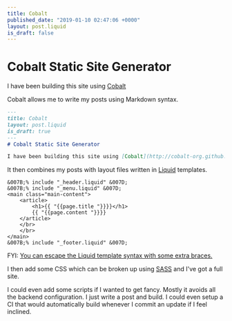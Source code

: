 ```yaml
---
title: Cobalt
published_date: "2019-01-10 02:47:06 +0000"
layout: post.liquid
is_draft: false
---
```

# Cobalt Static Site Generator

I have been building this site using [Cobalt](http://cobalt-org.github.io)

Cobalt allows me to write my posts using Markdown syntax.

```markdown
---
title: Cobalt
layout: post.liquid
is_draft: true
---
# Cobalt Static Site Generator

I have been building this site using [Cobalt](http://cobalt-org.github.io)

```

It then combines my posts with layout files written in [Liquid](https://shopify.github.io/liquid/) templates.

```
&007B;% include "_header.liquid" &007D;
&007B;% include "_menu.liquid" &007D;
<main class="main-content">
    <article>
        <h1>{{ "{{page.title "}}}}</h1>
        {{ "{{page.content "}}}}
    </article>
    </br>
    </br>
</main>
&007B;% include "_footer.liquid" &007D;

```
FYI: [You can escape the Liquid template syntax with some extra braces.](http://tesoriere.com/2010/08/25/liquid-code-in-a-liquid-template-with-jekyll/)

I then add some CSS which can be broken up using [SASS](https://sass-lang.com/) and I've got a full site.

I could even add some scripts if I wanted to get fancy. Mostly it avoids all the backend configuration. I just write a post
and build. I could even setup a CI that would automatically build whenever I commit an update if I feel inclined.
